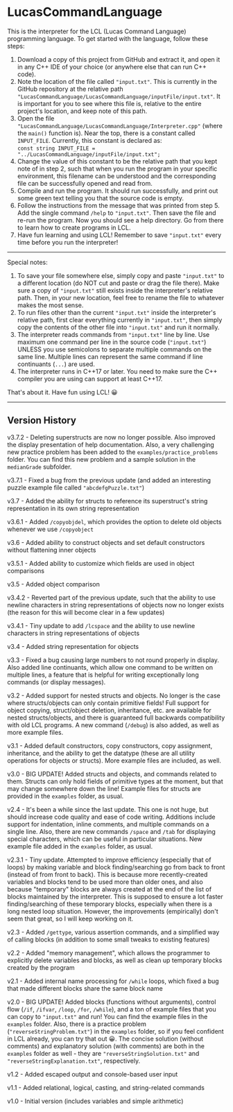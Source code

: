 # LucasCommandLanguage

This is the interpreter for the LCL (Lucas Command Language) programming language. To get started with the language, follow these steps:
1. Download a copy of this project from GitHub and extract it, and open it in any C++ IDE of your choice (or anywhere else that can run C++ code).
2. Note the location of the file called `"input.txt"`. This is currently in the GitHub repository at the relative path `"LucasCommandLanguage/LucasCommandLanguage/inputFile/input.txt"`. It is important for you to see where this file is, relative to the entire project's location, and keep note of this path.
3. Open the file `"LucasCommandLanguage/LucasCommandLanguage/Interpreter.cpp"` (where the `main()` function is). Near the top, there is a constant called `INPUT_FILE`. Currently, this constant is declared as:
<br>`const string INPUT_FILE = "../LucasCommandLanguage/inputFile/input.txt";`
4. Change the value of this constant to be the relative path that you kept note of in step 2, such that when you run the program in your specific environment, this filename can be understood and the corresponding file can be successfully opened and read from.
5. Compile and run the program. It should run successfully, and print out some green text telling you that the source code is empty.
6. Follow the instructions from the message that was printed from step 5. Add the single command `/help` to `"input.txt"`. Then save the file and re-run the program. Now you should see a help directory. Go from there to learn how to create programs in LCL.
7. Have fun learning and using LCL! Remember to save `"input.txt"` every time before you run the interpreter!

----------------------------------------------------------------------------------------------------------------------------

Special notes:
1. To save your file somewhere else, simply copy and paste `"input.txt"` to a different location (do NOT cut and paste or drag the file there). Make sure a copy of `"input.txt"` still exists inside the interpreter's relative path. Then, in your new location, feel free to rename the file to whatever makes the most sense.
2. To run files other than the current `"input.txt"` inside the interpreter's relative path, first clear everything currently in `"input.txt"`, then simply copy the contents of the other file into `"input.txt"` and run it normally.
3. The interpreter reads commands from `"input.txt"` line by line. Use maximum one command per line in the source code (`"input.txt"`) UNLESS you use semicolons to separate multiple commands on the same line. Multiple lines can represent the same command if line continuants (`...`) are used.
4. The interpreter runs in C++17 or later. You need to make sure the C++ compiler you are using can support at least C++17.

That's about it. Have fun using LCL! 😀

----------------------------------------------------------------------------------------------------------------------------

## Version History

v3.7.2 - Deleting superstructs are now no longer possible. Also improved the display presentation of help documentation. Also, a very challenging new practice problem has been added to the `examples/practice_problems` folder. You can find this new problem and a sample solution in the `medianGrade` subfolder.

v3.7.1 - Fixed a bug from the previous update (and added an interesting puzzle example file called `"abcdefgPuzzle.txt"`)

v3.7 - Added the ability for structs to reference its superstruct's string representation in its own string representation

v3.6.1 - Added `/copyobjdel`, which provides the option to delete old objects whenever we use `/copyobject`

v3.6 - Added ability to construct objects and set default constructors without flattening inner objects

v3.5.1 - Added ability to customize which fields are used in object comparisons

v3.5 - Added object comparison

v3.4.2 - Reverted part of the previous update, such that the ability to use newline characters in string representations of objects now no longer exists (the reason for this will become clear in a few updates)

v3.4.1 - Tiny update to add `/lcspace` and the ability to use newline characters in string representations of objects

v3.4 - Added string representation for objects

v3.3 - Fixed a bug causing large numbers to not round properly in display. Also added line continuants, which allow one command to be written on multiple lines, a feature that is helpful for writing exceptionally long commands (or display messages).

v3.2 - Added support for nested structs and objects. No longer is the case where structs/objects can only contain primitive fields! Full support for object copying, struct/object deletion, inheritance, etc. are available for nested structs/objects, and there is guaranteed full backwards compatibility with old LCL programs. A new command (`/debug`) is also added, as well as more example files.

v3.1 - Added default constructors, copy constructors, copy assignment, inheritance, and the ability to get the datatype (these are all utility operations for objects or structs). More example files are included, as well.

v3.0 - BIG UPDATE! Added structs and objects, and commands related to them. Structs can only hold fields of primitive types at the moment, but that may change somewhere down the line! Example files for structs are provided in the `examples` folder, as usual.

v2.4 - It's been a while since the last update. This one is not huge, but should increase code quality and ease of code writing. Additions include support for indentation, inline comments, and multiple commands on a single line. Also, there are new commands `/space` and `/tab` for displaying special characters, which can be useful in particular situations. New example file added in the `examples` folder, as usual.

v2.3.1 - Tiny update. Attempted to improve efficiency (especially that of loops) by making variable and block finding/searching go from back to front (instead of from front to back). This is because more recently-created variables and blocks tend to be used more than older ones, and also because "temporary" blocks are always created at the end of the list of blocks maintained by the interpreter. This is supposed to ensure a lot faster finding/searching of these temporary blocks, especially when there is a long nested loop situation. However, the improvements (empirically) don't seem that great, so I will keep working on it.

v2.3 - Added `/gettype`, various assertion commands, and a simplified way of calling blocks (in addition to some small tweaks to existing features)

v2.2 - Added "memory management", which allows the programmer to explicitly delete variables and blocks, as well as clean up temporary blocks created by the program

v2.1 - Added internal name processing for `/while` loops, which fixed a bug that made different blocks share the same block name

v2.0 - BIG UPDATE! Added blocks (functions without arguments), control flow (`/if`, `/ifvar`, `/loop`, `/for`, `/while`), and a ton of example files that you can copy to `"input.txt"` and run! You can find the example files in the `examples` folder. Also, there is a practice problem (`"reverseStringProblem.txt"`) in the `examples` folder, so if you feel confident in LCL already, you can try that out 😀. The concise solution (without comments) and explanatory solution (with comments) are both in the `examples` folder as well - they are `"reverseStringSolution.txt"` and `"reverseStringExplanation.txt"`, respectively.

v1.2 - Added escaped output and console-based user input

v1.1 - Added relational, logical, casting, and string-related commands

v1.0 - Initial version (includes variables and simple arithmetic)
